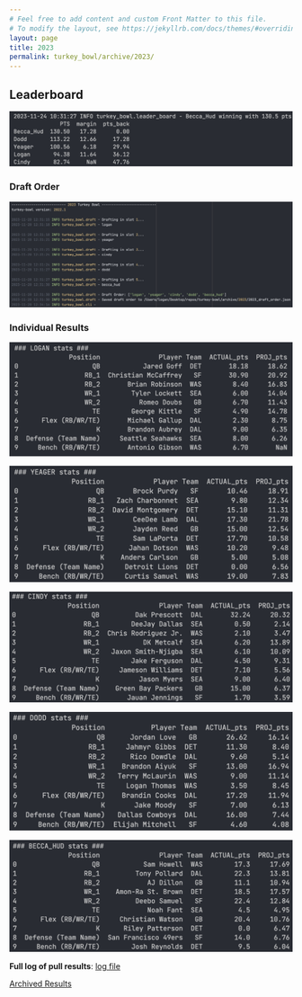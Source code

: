 ```yaml
---
# Feel free to add content and custom Front Matter to this file.
# To modify the layout, see https://jekyllrb.com/docs/themes/#overriding-theme-defaults
layout: page
title: 2023
permalink: turkey_bowl/archive/2023/
---
```


## Leaderboard
![](/assets/images/2023/2023_results.png)

### Draft Order
![](/assets/images/2023/2023_draft_order.png)

### Individual Results
![](/assets/images/2023/2023_logan_stats.png)

![](/assets/images/2023/2023_yeager_stats.png)

![](/assets/images/2023/2023_cindy_stats.png)

![](/assets/images/2023/2023_dodd_stats.png)

![](/assets/images/2023/2023_becca_stats.png)

**Full log of pull results**: [log file](/assets/logs/2023/2023_turkey-bowl.log)

[Archived Results](/turkey_bowl/archive/)
